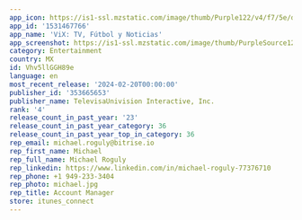 ```yaml
---
app_icon: https://is1-ssl.mzstatic.com/image/thumb/Purple122/v4/f7/5e/d7/f75ed7ff-11fb-3f37-0c06-0e9300a8793f/AppIcon-1x_U007emarketing-0-7-0-85-220-0.jpeg/1024x1024bb.png
app_id: '1531467766'
app_name: 'ViX: TV, Fútbol y Noticias'
app_screenshot: https://is1-ssl.mzstatic.com/image/thumb/PurpleSource126/v4/14/1e/63/141e6390-b955-ace4-0dec-aea50497d51d/a2ee0955-3320-4c43-92d8-1c74de239544_ViX-ASO-Apple-Mobile-1242x2688-1.jpg/1242x2688bb.png
category: Entertainment
country: MX
id: Vhv5llGGH89e
language: en
most_recent_release: '2024-02-20T00:00:00'
publisher_id: '353665653'
publisher_name: TelevisaUnivision Interactive, Inc.
rank: '4'
release_count_in_past_year: '23'
release_count_in_past_year_category: 36
release_count_in_past_year_top_in_category: 36
rep_email: michael.roguly@bitrise.io
rep_first_name: Michael
rep_full_name: Michael Roguly
rep_linkedin: https://www.linkedin.com/in/michael-roguly-77376710
rep_phone: +1 949-233-3404
rep_photo: michael.jpg
rep_title: Account Manager
store: itunes_connect
---
```

